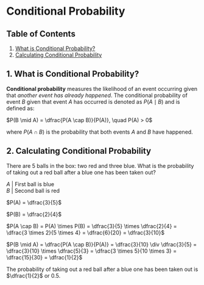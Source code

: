 # Conditional Probability

## Table of Contents

1. [What is Conditional Probability?](#1-what-is-conditional-probability)
2. [Calculating Conditional Probability](#2-calculating-conditional-probability)

## 1. What is Conditional Probability?

**Conditional probability** measures the likelihood of an event occurring given that _another event has already happened_. The conditional probability of event $B$ given that event $A$ has occurred is denoted as $P(A \mid B)$ and is defined as:

$P(B \mid A) = \dfrac{P(A \cap B)}{P(A)}, \quad P(A) > 0$
 
where $P(A \cap B)$ is the probability that both events $A$ and $B$ have happened.

## 2. Calculating Conditional Probability

There are 5 balls in the box: two red and three blue. What is the probability of taking out a red ball after a blue one has been taken out?

$A$ | First ball is blue  
$B$ | Second ball is red

$P(A) = \dfrac{3}{5}$   

$P(B) = \dfrac{2}{4}$  

$P(A \cap B) = P(A) \times P(B) = \dfrac{3}{5} \times \dfrac{2}{4} = \dfrac{3 \times 2}{5 \times 4} = \dfrac{6}{20} = \dfrac{3}{10}$

$P(B \mid A) = \dfrac{P(A \cap B)}{P(A)} = \dfrac{3}{10} \div \dfrac{3}{5} = \dfrac{3}{10} \times \dfrac{5}{3} = \dfrac{3 \times 5}{10 \times 3} = \dfrac{15}{30} = \dfrac{1}{2}$

The probability of taking out a red ball after a blue one has been taken out is $\dfrac{1}{2}$ or 0.5.

